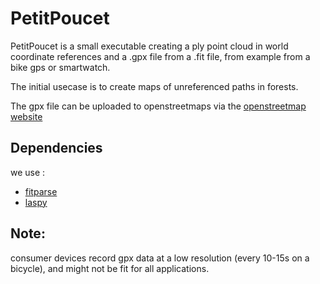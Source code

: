 # PetitPoucet
PetitPoucet is a small executable creating a ply point cloud in world coordinate references and a .gpx file from a .fit file, from example from a bike gps or smartwatch.

The initial usecase is to create maps of unreferenced paths in forests.

The gpx file can be uploaded to openstreetmaps via the [openstreetmap website](https://www.openstreetmap.org/traces)
## Dependencies
we use :
* [fitparse](https://pythonhosted.org/fitparse/) 
* [laspy](https://laspy.readthedocs.io/en/latest/index.html)

## Note: 
consumer devices record gpx data at a low resolution (every 10-15s on a bicycle), and might not be fit for all applications.